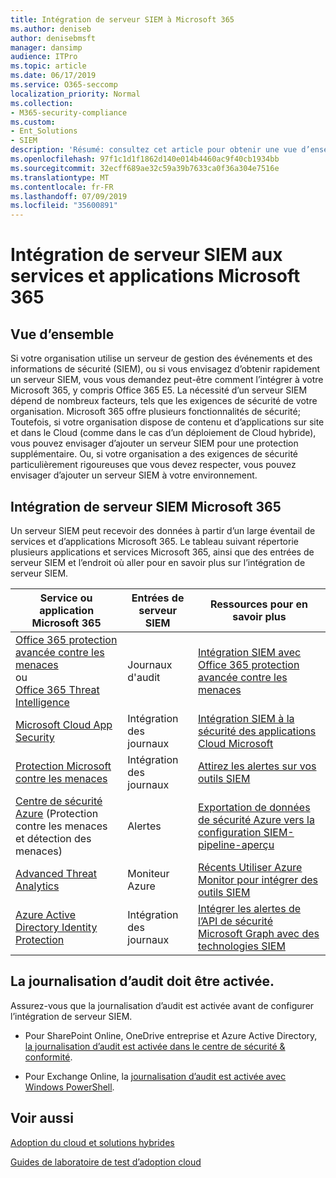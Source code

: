```yaml
---
title: Intégration de serveur SIEM à Microsoft 365
ms.author: deniseb
author: denisebmsft
manager: dansimp
audience: ITPro
ms.topic: article
ms.date: 06/17/2019
ms.service: O365-seccomp
localization_priority: Normal
ms.collection:
- M365-security-compliance
ms.custom:
- Ent_Solutions
- SIEM
description: 'Résumé: consultez cet article pour obtenir une vue d’ensemble de l’intégration de serveur SIEM à Microsoft 365.'
ms.openlocfilehash: 97f1c1d1f1862d140e014b4460ac9f40cb1934bb
ms.sourcegitcommit: 32ecff689ae32c59a39b7633ca0f36a304e7516e
ms.translationtype: MT
ms.contentlocale: fr-FR
ms.lasthandoff: 07/09/2019
ms.locfileid: "35600891"
---
```

# <a name="siem-server-integration-with-microsoft-365-services-and-applications"></a>Intégration de serveur SIEM aux services et applications Microsoft 365

## <a name="overview"></a>Vue d’ensemble

Si votre organisation utilise un serveur de gestion des événements et des informations de sécurité (SIEM), ou si vous envisagez d’obtenir rapidement un serveur SIEM, vous vous demandez peut-être comment l’intégrer à votre Microsoft 365, y compris Office 365 E5. La nécessité d’un serveur SIEM dépend de nombreux facteurs, tels que les exigences de sécurité de votre organisation. Microsoft 365 offre plusieurs fonctionnalités de sécurité; Toutefois, si votre organisation dispose de contenu et d’applications sur site et dans le Cloud (comme dans le cas d’un déploiement de Cloud hybride), vous pouvez envisager d’ajouter un serveur SIEM pour une protection supplémentaire. Ou, si votre organisation a des exigences de sécurité particulièrement rigoureuses que vous devez respecter, vous pouvez envisager d’ajouter un serveur SIEM à votre environnement.

## <a name="siem-server-integration-microsoft-365"></a>Intégration de serveur SIEM Microsoft 365

Un serveur SIEM peut recevoir des données à partir d’un large éventail de services et d’applications Microsoft 365. Le tableau suivant répertorie plusieurs applications et services Microsoft 365, ainsi que des entrées de serveur SIEM et l’endroit où aller pour en savoir plus sur l’intégration de serveur SIEM. 

| Service ou application Microsoft 365 | Entrées de serveur SIEM | Ressources pour en savoir plus |
| --- | --- | --- |
| [Office 365 protection avancée contre les menaces](office-365-atp.md) <br/>ou<br/>[Office 365 Threat Intelligence](office-365-ti.md) | Journaux d'audit | [Intégration SIEM avec Office 365 protection avancée contre les menaces](siem-integration-with-office-365-ti.md) |
| [Microsoft Cloud App Security](https://docs.microsoft.com/cloud-app-security/what-is-cloud-app-security) | Intégration des journaux | [Intégration SIEM à la sécurité des applications Cloud Microsoft](https://docs.microsoft.com/cloud-app-security/siem) |
| [Protection Microsoft contre les menaces](https://docs.microsoft.com/windows/security/threat-protection/) | Intégration des journaux | [Attirez les alertes sur vos outils SIEM](https://docs.microsoft.com/windows/security/threat-protection/microsoft-defender-atp/configure-siem) |
| [Centre de sécurité Azure](https://docs.microsoft.com/azure/security-center/security-center-intro) (Protection contre les menaces et détection des menaces) | Alertes | [Exportation de données de sécurité Azure vers la configuration SIEM-pipeline-aperçu](https://docs.microsoft.com/azure/security-center/security-center-export-data-to-siem) |
|[Advanced Threat Analytics](https://docs.microsoft.com/azure/security/azure-threat-detection) | Moniteur Azure | [Récents Utiliser Azure Monitor pour intégrer des outils SIEM](https://azure.microsoft.com/blog/use-azure-monitor-to-integrate-with-siem-tools) |
|[Azure Active Directory Identity Protection](https://docs.microsoft.com/azure/active-directory/identity-protection/overview) |Intégration des journaux |[Intégrer les alertes de l’API de sécurité Microsoft Graph avec des technologies SIEM](https://docs.microsoft.com/graph/security-siemintegration) |


## <a name="audit-logging-must-be-turned-on"></a>La journalisation d’audit doit être activée.

Assurez-vous que la journalisation d’audit est activée avant de configurer l’intégration de serveur SIEM. 

- Pour SharePoint Online, OneDrive entreprise et Azure Active Directory, [la journalisation d’audit est activée dans le centre de sécurité & conformité](https://docs.microsoft.com/office365/securitycompliance/turn-audit-log-search-on-or-off).

- Pour Exchange Online, la [journalisation d’audit est activée avec Windows PowerShell](https://docs.microsoft.com/office365/securitycompliance/enable-mailbox-auditing).
 
## <a name="see-also"></a>Voir aussi

[Adoption du cloud et solutions hybrides](https://docs.microsoft.com/office365/enterprise/cloud-adoption-and-hybrid-solutions)
  
[Guides de laboratoire de test d’adoption cloud](https://docs.microsoft.com/office365/enterprise/cloud-adoption-test-lab-guides-tlgs)


